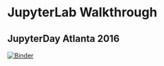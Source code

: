 # JupyterLab Walkthrough
## JupyterDay Atlanta 2016

[![Binder](http://mybinder.org/badge.svg)](http://mybinder.org/repo/jupyterday-atlanta-2016/jupyterlab-walkthrough/lab)
